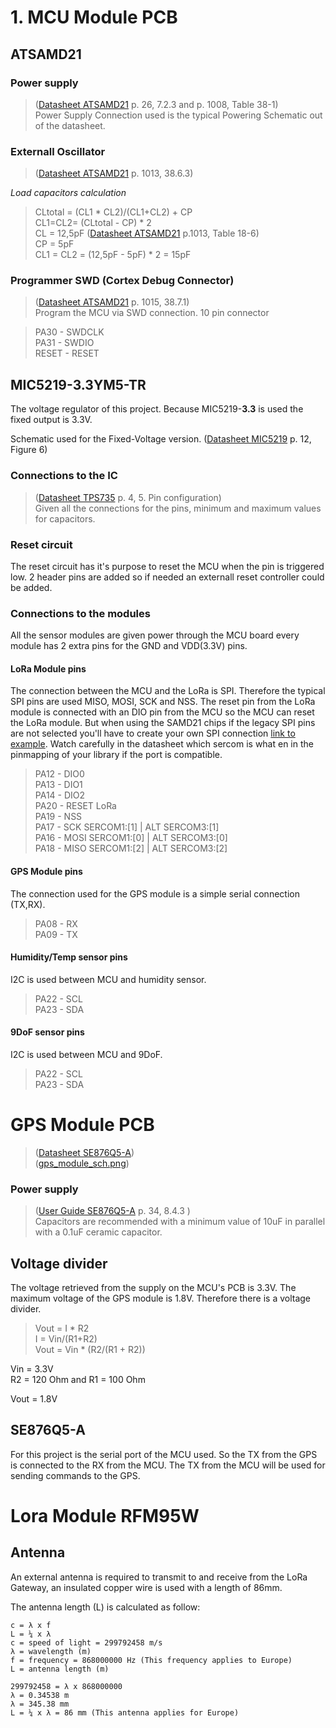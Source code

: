 # 1. MCU Module PCB

## ATSAMD21

### Power supply

> ([Datasheet ATSAMD21](./datasheets/Atmel-42181-SAM-D21_Datasheet.pdf) p. 26, 7.2.3 and p. 1008, Table 38-1)  
> Power Supply Connection used is the typical Powering Schematic out of the datasheet.

### Externall Oscillator

> ([Datasheet ATSAMD21](./datasheets/Atmel-42181-SAM-D21_Datasheet.pdf) p. 1013, 38.6.3)

_Load capacitors calculation_

> CLtotal = (CL1 \* CL2)/(CL1+CL2) + CP  
> CL1=CL2= (CLtotal - CP) \* 2  
> CL = 12,5pF ([Datasheet ATSAMD21](./datasheets/Atmel-42181-SAM-D21_Datasheet.pdf) p.1013, Table 18-6)  
> CP = 5pF  
> CL1 = CL2 = (12,5pF - 5pF) \* 2 = 15pF

### Programmer SWD (Cortex Debug Connector)

> ([Datasheet ATSAMD21](./datasheets/Atmel-42181-SAM-D21_Datasheet.pdf) p. 1015, 38.7.1)  
> Program the MCU via SWD connection. 10 pin connector

> PA30 - SWDCLK  
> PA31 - SWDIO  
> RESET - RESET

## MIC5219-3.3YM5-TR

The voltage regulator of this project. Because MIC5219-**3.3** is used the fixed output is 3.3V.

Schematic used for the Fixed-Voltage version. ([Datasheet MIC5219](./datasheets/mic5219-3_3.pdf) p. 12, Figure 6)

### Connections to the IC

> ([Datasheet TPS735](./datasheets/tps735.pdf) p. 4, 5. Pin configuration)  
> Given all the connections for the pins, minimum and maximum values for capacitors.

### Reset circuit

The reset circuit has it's purpose to reset the MCU when the pin is triggered low. 2 header pins are added so if needed an externall reset controller could be added.

### Connections to the modules

All the sensor modules are given power through the MCU board every module has 2 extra pins for the GND and VDD(3.3V) pins.

#### LoRa Module pins

The connection between the MCU and the LoRa is SPI. Therefore the typical SPI pins are used MISO, MOSI, SCK and NSS. The reset pin from the LoRa module is connected with an DIO pin from the MCU so the MCU can reset the LoRa module. But when using the SAMD21 chips if the legacy SPI pins are not selected you'll have to create your own SPI connection [link to example](). Watch carefully in the datasheet which sercom is what en in the pinmapping of your library if the port is compatible.

> PA12 - DIO0       
> PA13 - DIO1       
> PA14 - DIO2           
> PA20 - RESET LoRa         
> PA19 - NSS        
> PA17 - SCK SERCOM1:[1] | ALT SERCOM3:[1]    
> PA16 - MOSI SERCOM1:[0] | ALT SERCOM3:[0]   
> PA18 - MISO SERCOM1:[2] | ALT SERCOM3:[2]   

#### GPS Module pins

The connection used for the GPS module is a simple serial connection (TX,RX).

> PA08 - RX  
> PA09 - TX

#### Humidity/Temp sensor pins

I2C is used between MCU and humidity sensor.

> PA22 - SCL  
> PA23 - SDA

#### 9DoF sensor pins

I2C is used between MCU and 9DoF.

> PA22 - SCL  
> PA23 - SDA

# GPS Module PCB

> ([Datasheet SE876Q5-A](./datasheets/Telit_SE876Q5-A_Datasheet.pdf))  
> ([gps_module_sch.png](../src/pcb/img/gps_module_sch.png))

### Power supply

> ([User Guide SE876Q5-A](./datasheets/Telit_SE876Q5-A_User_Guide.pdf) p. 34, 8.4.3 )  
> Capacitors are recommended with a minimum value of 10uF in parallel with a 0.1uF ceramic capacitor.

## Voltage divider

The voltage retrieved from the supply on the MCU's PCB is 3.3V. The maximum voltage of the GPS module is 1.8V. Therefore there is a voltage divider.

> Vout = I \* R2  
> I = Vin/(R1+R2)  
> Vout = Vin \* (R2/(R1 + R2))

Vin = 3.3V  
R2 = 120 Ohm and R1 = 100 Ohm

Vout = 1.8V

## SE876Q5-A

For this project is the serial port of the MCU used. So the TX from the GPS is connected to the RX from the MCU.
The TX from the MCU will be used for sending commands to the GPS.

# Lora Module RFM95W

## Antenna

An external antenna is required to transmit to and receive from the LoRa Gateway, an insulated copper wire is used with a length of 86mm.

The antenna length (L) is calculated as follow:

    c = λ x f
    L = ¼ x λ
    c = speed of light = 299792458 m/s
    λ = wavelength (m)
    f = frequency = 868000000 Hz (This frequency applies to Europe)
    L = antenna length (m)

    299792458 = λ x 868000000
    λ = 0.34538 m
    λ = 345.38 mm
    L = ¼ x λ = 86 mm (This antenna applies for Europe)
